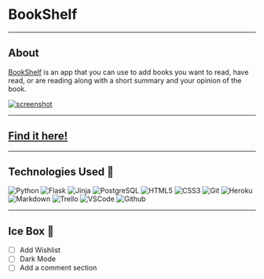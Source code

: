 # BookShelf
---

## About
[BookShelf](https://book-bokkshelf.herokuapp.com/) is an app that you can use to add books you want to read, have read, or are reading along with a short summary and your opinion of the book.

[![screenshot](https://i.imgur.com/C3wTVun.png)](https://book-bokkshelf.herokuapp.com/)

---

## [Find it here!](https://book-bokkshelf.herokuapp.com/)

---

## Technologies Used 💾
![Python](https://img.shields.io/badge/Python-3670A0?style=flat-square&logo=python&logoColor=ffdd54) ![Flask](https://img.shields.io/badge/Flask-%23000.svg?style=flat-square&logo=flask&logoColor=white) ![Jinja](https://img.shields.io/badge/Jinja-b41617?style=flat-square&logo=jinja&logoColor=373737) ![PostgreSQL](https://img.shields.io/badge/PosgreSQL-4169E1?style=flat-square&logo=postgresql&logoColor=white) ![HTML5](https://img.shields.io/badge/-HTML5-E34F26?style=flat-square&logo=html5&logoColor=white) ![CSS3](https://img.shields.io/badge/-CSS3-1572B6?style=flat-square&logo=css3) ![Git](https://img.shields.io/badge/-Git-black?style=flat-square&logo=git) ![Heroku](https://img.shields.io/badge/-Heroku-430098?style=flat-square&logo=heroku) ![Markdown](https://img.shields.io/badge/-Markdown-000000?style=flat-square&logo=Markdown&logoColor=white) ![Trello](https://img.shields.io/badge/-Trello-0079BF?style=flat-square&logo=Trello&logoColor=white) ![VSCode](https://img.shields.io/badge/-VS_Code-007ACC?style=flat-square&logo=visual-studio-code) ![Github](https://img.shields.io/badge/GitHub-%23121011.svg?-the-badge&logo=github&logoColor=white) 

---

## Ice Box 🧊

- [ ] Add Wishlist
- [ ] Dark Mode
- [ ] Add a comment section
